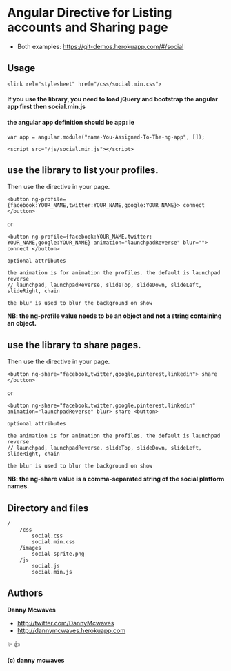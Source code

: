 # Angular Directive for Listing accounts and Sharing page 

* Both examples: https://git-demos.herokuapp.com/#/social

## Usage

	<link rel="stylesheet" href="/css/social.min.css">

#### If you use the library, you need to load jQuery and bootstrap the angular app first then social.min.js
#### the angular app definition should be app: ie 
   
    var app = angular.module("name-You-Assigned-To-The-ng-app", []);
    
	<script src="/js/social.min.js"></script>


## use the library to list your profiles.

Then use the directive in your page. 
  
	<button ng-profile={facebook:YOUR_NAME,twitter:YOUR_NAME,google:YOUR_NAME}> connect </button>
   
   or
   
	<button ng-profile={facebook:YOUR_NAME,twitter: YOUR_NAME,google:YOUR_NAME} animation="launchpadReverse" blur=""> connect </button>
    
    optional attributes
    
    the animation is for animation the profiles. the default is launchpad reverse 
    // launchpad, launchpadReverse, slideTop, slideDown, slideLeft, slideRight, chain
    
    the blur is used to blur the background on show

**NB: the ng-profile value needs to be an object and not a string containing an object.**
   
## use the library to share pages.

Then use the directive in your page. 
  
	<button ng-share="facebook,twitter,google,pinterest,linkedin"> share </button>
   
   or
   
	<button ng-share="facebook,twitter,google,pinterest,linkedin" animation="launchpadReverse" blur> share <button>
    
    optional attributes
    
    the animation is for animation the profiles. the default is launchpad reverse 
    // launchpad, launchpadReverse, slideTop, slideDown, slideLeft, slideRight, chain
    
    the blur is used to blur the background on show
    
**NB: the ng-share value is a comma-separated string of the social platform names.**    
	
	
## Directory and files

    /
		/css
            social.css
			social.min.css
		/images
			social-sprite.png
		/js
			social.js
			social.min.js

## Authors

**Danny Mcwaves**

+ http://twitter.com/DannyMcwaves
+ http://dannymcwaves.herokuapp.com

:sparkles: :+1:			

**(c) danny mcwaves**



